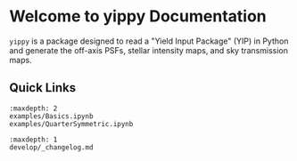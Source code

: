 # Welcome to yippy Documentation

`yippy` is a package designed to read a "Yield Input Package" (YIP) in Python and generate the off-axis PSFs, stellar intensity maps, and sky transmission maps.

## Quick Links

```{toctree}
:maxdepth: 2
examples/Basics.ipynb
examples/QuarterSymmetric.ipynb
```
```{toctree}
:maxdepth: 1
develop/_changelog.md
```

